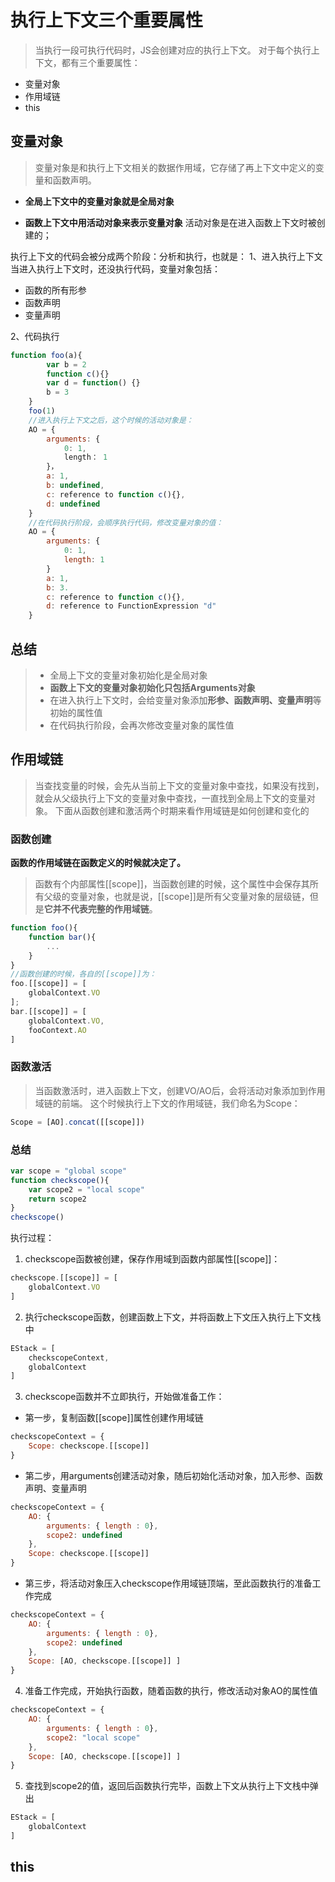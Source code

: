 # 执行上下文三个重要属性

>当执行一段可执行代码时，JS会创建对应的执行上下文。
对于每个执行上下文，都有三个重要属性：

 - 变量对象
 - 作用域链
 - this

## 变量对象
>变量对象是和执行上下文相关的数据作用域，它存储了再上下文中定义的变量和函数声明。

 - **全局上下文中的变量对象就是全局对象**

 - **函数上下文中用活动对象来表示变量对象**
活动对象是在进入函数上下文时被创建的；

执行上下文的代码会被分成两个阶段：分析和执行，也就是：
1、进入执行上下文
当进入执行上下文时，还没执行代码，变量对象包括：

 - 函数的所有形参
 - 函数声明
 - 变量声明


2、代码执行
```js
function foo(a){
	    var b = 2
	    function c(){}
	    var d = function() {}
	    b = 3
    }
    foo(1)
    //进入执行上下文之后，这个时候的活动对象是：
    AO = {
	    arguments: {
		    0: 1,
		    length： 1
	    }，
	    a: 1,
	    b: undefined,
	    c: reference to function c(){},
	    d: undefined
	}
	//在代码执行阶段，会顺序执行代码，修改变量对象的值：
	AO = {
		arguments: {
			0: 1,
			length: 1
		}
		a: 1,
		b: 3.
		c: reference to function c(){},
		d: reference to FunctionExpression "d"
	} 
```

## 总结

> * 全局上下文的变量对象初始化是全局对象
> * **函数上下文的变量对象初始化只包括Arguments对象**
> * 在进入执行上下文时，会给变量对象添加**形参、函数声明、变量声明**等初始的属性值
> * 在代码执行阶段，会再次修改变量对象的属性值


## 作用域链

> 当查找变量的时候，会先从当前上下文的变量对象中查找，如果没有找到，就会从父级执行上下文的变量对象中查找，一直找到全局上下文的变量对象。
> 下面从函数创建和激活两个时期来看作用域链是如何创建和变化的

### 函数创建
**函数的作用域链在函数定义的时候就决定了。**
> 函数有个内部属性[[scope]]，当函数创建的时候，这个属性中会保存其所有父级的变量对象，也就是说，[[scope]]是所有父变量对象的层级链，但是**它并不代表完整的作用域链**。
```js
function foo(){
	function bar(){
		...
	}
}
//函数创建的时候，各自的[[scope]]为：
foo.[[scope]] = [
	globalContext.VO
];
bar.[[scope]] = [
	globalContext.VO,
	fooContext.AO
]
```
### 函数激活
>当函数激活时，进入函数上下文，创建VO/AO后，会将活动对象添加到作用域链的前端。
>这个时候执行上下文的作用域链，我们命名为Scope：
```js
Scope = [AO].concat([[scope]])
```
### 总结
```js
var scope = "global scope"
function checkscope(){
	var scope2 = "local scope"
	return scope2
}
checkscope()
```
执行过程：

 1. checkscope函数被创建，保存作用域到函数内部属性[[scope]]：
```js 
checkscope.[[scope]] = [
	globalContext.VO
]
```
 2. 执行checkscope函数，创建函数上下文，并将函数上下文压入执行上下文栈中
```js
EStack = [
	checkscopeContext,
	globalContext
]
```
3. checkscope函数并不立即执行，开始做准备工作：
- 第一步，复制函数[[scope]]属性创建作用域链
```js
checkscopeContext = {
	Scope: checkscope.[[scope]]
}
```
- 第二步，用arguments创建活动对象，随后初始化活动对象，加入形参、函数声明、变量声明
```js
checkscopeContext = {
	AO: {
		arguments: { length : 0},
		scope2: undefined
	},
	Scope: checkscope.[[scope]]
}
```
- 第三步，将活动对象压入checkscope作用域链顶端，至此函数执行的准备工作完成
```js
checkscopeContext = {
	AO: {
		arguments: { length : 0},
		scope2: undefined
	},
	Scope: [AO, checkscope.[[scope]] ]
}
```
4. 准备工作完成，开始执行函数，随着函数的执行，修改活动对象AO的属性值
```js
checkscopeContext = {
	AO: {
		arguments: { length : 0},
		scope2: "local scope"
	},
	Scope: [AO, checkscope.[[scope]] ]
}
```
5. 查找到scope2的值，返回后函数执行完毕，函数上下文从执行上下文栈中弹出
```js
EStack = [
	globalContext
]
```

## this



<!--stackedit_data:
eyJoaXN0b3J5IjpbLTE5NzIzMjE5MTQsODMxMzM1MjkwLC0xOD
M0MTk4MzcyLC01NzQ5MTcyODQsMTc1NzYyNTAyNF19
-->